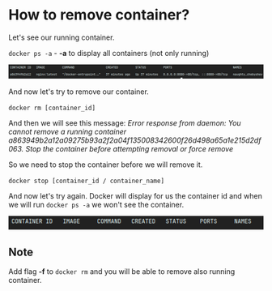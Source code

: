 # How to remove container?

Let's see our running container.

``docker ps -a`` - **-a** to display all containers (not only running)

![img.png](Assets/containersToRemove.png)

And now let's try to remove our container.

``docker rm [container_id]``

And then we will see this message: _Error response from daemon: You cannot remove a running container
a863949b2a12a09275b93a2f2a04f135008342600f26d498a65a1e215d2df063. Stop the container before attempting removal or force
remove_

So we need to stop the container before we will remove it.

``docker stop [container_id / container_name]``

And now let's try again. Docker will display for us the container id and when we will run ``docker ps -a`` we won't see
the container.

![img.png](Assets/emptyContainersList.png)

## Note

Add flag **-f** to ``docker rm`` and you will be able to remove also running container.
